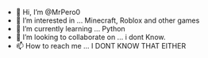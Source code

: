 - 👋 Hi, I’m @MrPero0
- 👀 I’m interested in ... Minecraft, Roblox and other games
- 🌱 I’m currently learning ... Python
- 💞️ I’m looking to collaborate on ... i dont Know.
- 📫 How to reach me ... I DONT KNOW THAT EITHER

<!---
MrPero0/MrPero0 is a ✨ special ✨ repository because its `README.md` (this file) appears on your GitHub profile.
You can click the Preview link to take a look at your changes.
--->
